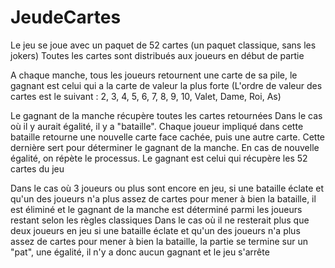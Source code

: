# JeudeCartes
Le jeu se joue avec un paquet de 52 cartes (un paquet classique, sans les jokers) Toutes les cartes sont distribués aux joueurs en début de partie 

A chaque manche, tous les joueurs retournent une carte de sa pile, le gagnant est celui qui a la carte de valeur la plus forte (L'ordre de valeur des cartes est le suivant : 2, 3, 4, 5, 6, 7, 8, 9, 10, Valet, Dame, Roi, As) 

Le gagnant de la manche récupère toutes les cartes retournées Dans le cas où il y aurait égalité, il y a "bataille". Chaque joueur impliqué dans cette bataille retourne une nouvelle carte face cachée, puis une autre carte. Cette dernière sert pour déterminer le gagnant de la manche. En cas de nouvelle égalité, on répète le processus. Le gagnant est celui qui récupère les 52 cartes du jeu 

Dans le cas où 3 joueurs ou plus sont encore en jeu, si une bataille éclate et qu'un des joueurs n'a plus assez de cartes pour mener à bien la bataille, il est éliminé et le gagnant de la manche est déterminé parmi les joueurs restant selon les règles classiques Dans le cas où il ne resterait plus que deux joueurs en jeu si une bataille éclate et qu'un des joueurs n'a plus assez de cartes pour mener à bien la bataille, la partie se termine sur un "pat", une égalité, il n'y a donc aucun gagnant et le jeu s'arrête

